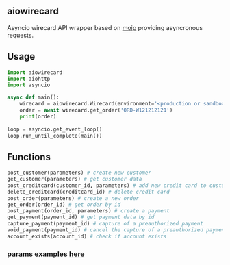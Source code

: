 ## aiowirecard

Asyncio wirecard API wrapper based on [moip](https://pypi.org/project/moip/) providing asyncronous requests.

## Usage

```python
import aiowirecard
import aiohttp
import asyncio

async def main():
    wirecard = aiowirecard.Wirecard(environment='<production or sandbox', key='<key>', token='<token>')
    order = await wirecard.get_order('ORD-W121212121')
    print(order)
    
loop = asyncio.get_event_loop()
loop.run_until_complete(main())
```
## Functions 

```python
post_customer(parameters) # create new customer 
get_customer(parameters) # get customer data
post_creditcard(customer_id, parameters) # add new credit card to customer account
delete_creditcard(creditcard_id) # delete credit card
post_order(parameters) # create a new order
get_order(order_id) # get order by id
post_payment(order_id, parameters) # create a payment
get_payment(payment_id) # get payment data by id
capture_payment(payment_id) # capture of a preauthorized payment
void_payment(payment_id) # cancel the capture of a preauthorized payment
account_exists(account_id) # check if account exists
```
### params examples [here](https://dev.moip.com.br/page/api-reference)
